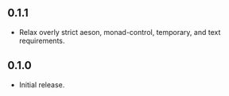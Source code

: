 ## 0.1.1

* Relax overly strict aeson, monad-control, temporary, and text requirements.

## 0.1.0

* Initial release.
